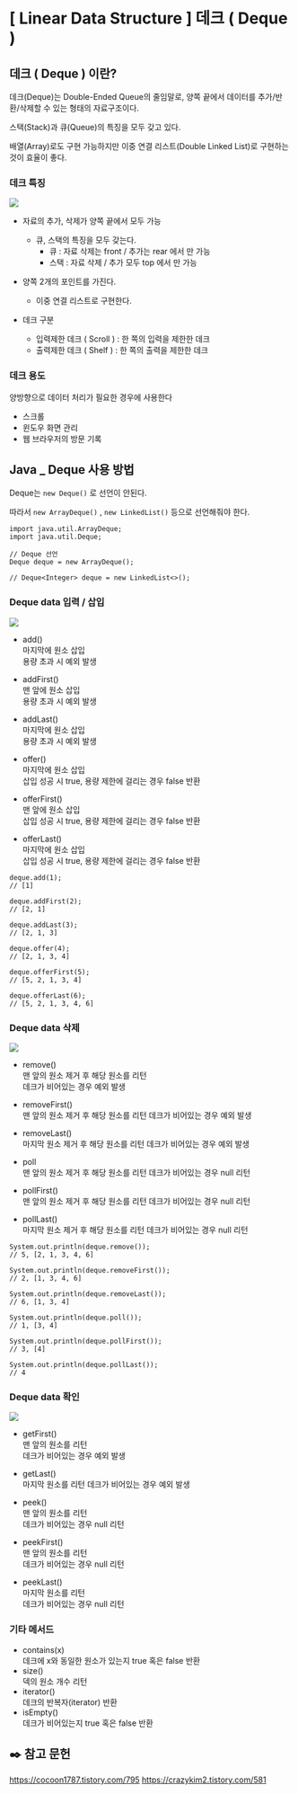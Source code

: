 # \[ Linear Data Structure \]  데크 ( Deque )
## 데크 ( Deque ) 이란?
데크(Deque)는 Double-Ended Queue의 줄임말로, 양쪽 끝에서 데이터를 추가/반환/삭제할 수 있는 형태의 자료구조이다.

스택(Stack)과 큐(Queue)의 특징을 모두 갖고 있다.  

배열(Array)로도 구현 가능하지만 이중 연결 리스트(Double Linked List)로 구현하는 것이 효율이 좋다.

### 데크 특징
![](https://i.imgur.com/BqFaK1t.png)

- 자료의 추가, 삭제가 양쪽 끝에서 모두 가능
	- 큐, 스택의 특징을 모두 갖는다.
		- 큐 : 자료 삭제는 front / 추가는 rear 에서 만 가능
		- 스택 : 자료 삭제 / 추가 모두 top 에서 만 가능

- 양쪽 2개의 포인트를 가진다.
	- 이중 연결 리스트로 구현한다.
	  
-  데크 구분
	- 입력제한 데크 ( Scroll ) : 한 쪽의 입력을 제한한 데크
	- 출력제한 데크 ( Shelf ) : 한 쪽의 출력을 제한한 데크

### 데크 용도
양방향으로 데이터 처리가 필요한 경우에 사용한다

- 스크롤
- 윈도우 화면 관리
- 웹 브라우저의 방문 기록





## Java _ Deque 사용 방법
Deque는 `new Deque()` 로 선언이 안된다.

따라서 `new ArrayDeque()` , `new LinkedList()` 등으로 선언해줘야  한다.

```
import java.util.ArrayDeque;  
import java.util.Deque;

// Deque 선언
Deque deque = new ArrayDeque();

// Deque<Integer> deque = new LinkedList<>();
```

### Deque data 입력 / 삽입
![](https://i.imgur.com/FyyFh6W.png)


- add()  
    마지막에 원소 삽입  
    용량 초과 시 예외 발생
- addFirst()  
    맨 앞에 원소 삽입  
    용량 초과 시 예외 발생
- addLast()  
    마지막에 원소 삽입  
    용량 초과 시 예외 발생
    
    
- offer()  
    마지막에 원소 삽입  
    삽입 성공 시 true, 용량 제한에 걸리는 경우 false 반환
- offerFirst()  
    맨 앞에 원소 삽입  
    삽입 성공 시 true, 용량 제한에 걸리는 경우 false 반환
- offerLast()  
    마지막에 원소 삽입  
    삽입 성공 시 true, 용량 제한에 걸리는 경우 false 반환
    

```
deque.add(1);
// [1]

deque.addFirst(2);  
// [2, 1]

deque.addLast(3);  
// [2, 1, 3]

deque.offer(4);  
// [2, 1, 3, 4]

deque.offerFirst(5);  
// [5, 2, 1, 3, 4]

deque.offerLast(6);  
// [5, 2, 1, 3, 4, 6]
```

### Deque data 삭제
![](https://i.imgur.com/IIWWoPc.png)


- remove()  
    맨 앞의 원소 제거 후 해당 원소를 리턴  
    데크가 비어있는 경우 예외 발생
- removeFirst()  
    맨 앞의 원소 제거 후 해당 원소를 리턴
    데크가 비어있는 경우 예외 발생
- removeLast()  
   마지막 원소 제거 후 해당 원소를 리턴
    데크가 비어있는 경우 예외 발생
    
- poll  
    맨 앞의 원소 제거 후 해당 원소를 리턴
    데크가 비어있는 경우 null 리턴
- pollFirst()  
    맨 앞의 원소 제거 후 해당 원소를 리턴
    데크가 비어있는 경우 null 리턴
- pollLast()  
    마지막 원소 제거 후 해당 원소를 리턴
    데크가 비어있는 경우 null 리턴

```
System.out.println(deque.remove());
// 5, [2, 1, 3, 4, 6]

System.out.println(deque.removeFirst());  
// 2, [1, 3, 4, 6]

System.out.println(deque.removeLast());  
// 6, [1, 3, 4]

System.out.println(deque.poll());  
// 1, [3, 4]

System.out.println(deque.pollFirst()); 
// 3, [4]

System.out.println(deque.pollLast());  
// 4
```

### Deque data 확인

![](https://i.imgur.com/pCq92vm.png)

- getFirst()  
    맨 앞의 원소를 리턴  
    데크가 비어있는 경우 예외 발생
- getLast()  
    마지막 원소를 리턴
    데크가 비어있는 경우 예외 발생
    
- peek()  
    맨 앞의 원소를 리턴  
    데크가 비어있는 경우 null 리턴
- peekFirst()  
    맨 앞의 원소를 리턴  
    데크가 비어있는 경우 null 리턴
- peekLast()  
    마지막 원소를 리턴  
    데크가 비어있는 경우 null 리턴

### 기타 메서드
- contains(x)  
    데크에 x와 동일한 원소가 있는지 true 혹은 false 반환  
- size()  
    덱의 원소 개수 리턴  
- iterator()  
    데크의 반복자(iterator) 반환
- isEmpty()  
    데크가 비어있는지 true 혹은 false 반환
## ✒️ 참고 문헌
https://cocoon1787.tistory.com/795
https://crazykim2.tistory.com/581
